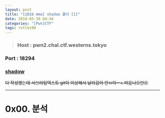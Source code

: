 ```yaml
---
layout: post
title: "[2016 mma] shadow 풀이 [1]"
date: 2018-05-30 04:44
categories: "[Pwn]CTF"
tags: rotles98
---
```

>### Host : pwn2.chal.ctf.westerns.tokyo
### Port : 18294
### [shadow](https://github.com/ctfs/write-ups-2016/blob/master/mma-ctf-2nd-2016/pwn/shadow-400/shadow)

~~다 작성했는데 서브라임텍스트 git이 이상해서 날라감아 안ㅁ아ㅡㄴ마음나으만으~~

- - -
# 0x00. 분석
